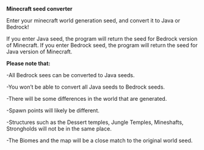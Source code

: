 <strong>Minecraft seed converter</strong>

Enter your minecraft world generation seed, and convert it to Java or Bedrock!

If you enter Java seed, the program will return the seed for Bedrock version of Minecraft.
If you enter Bedrock seed, the program will return the seed for Java version of Minecraft.

<strong>Please note that:</strong>

-All Bedrock sees can be converted to Java seeds.

-You won’t be able to convert all Java seeds to Bedrock seeds.

-There will be some differences in the world that are generated.

-Spawn points will likely be different.

-Structures such as the Dessert temples, Jungle Temples, Mineshafts, Strongholds will not be in the same place.

-The Biomes and the map will be a close match to the original world seed. 

